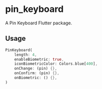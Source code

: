 # pin_keyboard

A Pin Keyboard Flutter package.

## Usage

```dart
PinKeyboard(
    length: 4,
    enableBiometric: true,
    iconBiometricColor: Colors.blue[400],
    onChange: (pin) {},
    onConfirm: (pin) {},
    onBiometric: () {},
)
```